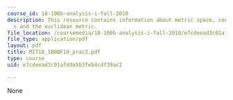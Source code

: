 ```yaml
---
course_id: 18-100b-analysis-i-fall-2010
description: This resource contains information about metric space, continuous map
  s and the euclidean metric.
file_location: /coursemedia/18-100b-analysis-i-fall-2010/e7cdeead3c01afdda5b3feb4cdf39ac2_MIT18_100BF10_prac3.pdf
file_type: application/pdf
layout: pdf
title: MIT18_100BF10_prac3.pdf
type: course
uid: e7cdeead3c01afdda5b3feb4cdf39ac2

---
```

None